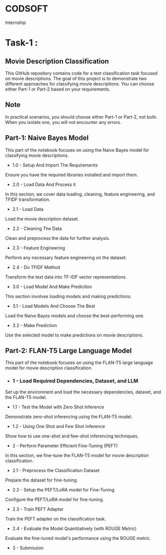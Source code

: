 # CODSOFT
Internship




# Task-1 :


## Movie Description Classification

This GitHub repository contains code for a text classification task focused on movie descriptions. The goal of this project is to demonstrate two different approaches for classifying movie descriptions. You can choose either Part-1 or Part-2 based on your requirements.

## Note
In practical scenarios, you should choose either Part-1 or Part-2, not both. When you isolate one, you will not encounter any errors.

## Part-1: Naive Bayes Model
This part of the notebook focuses on using the Naive Bayes model for classifying movie descriptions.

- 1.0 - Setup And Import The Requirements


Ensure you have the required libraries installed and import them.

- 2.0 - Load Data And Process it


In this section, we cover data loading, cleaning, feature engineering, and TFIDF transformation.

- 2.1 - Load Data


Load the movie description dataset.

- 2.2 - Cleaning The Data


Clean and preprocess the data for further analysis.

- 2.3 - Feature Engineering


Perform any necessary feature engineering on the dataset.

- 2.4 - Do TFIDF Method


Transform the text data into TF-IDF vector representations.

- 3.0 - Load Model And Make Prediction


This section involves loading models and making predictions.

- 3.1 - Load Models And Choose The Best


Load the Naive Bayes models and choose the best-performing one.

- 3.2 - Make Prediction


Use the selected model to make predictions on movie descriptions.

## Part-2: FLAN-T5 Large Language Model


This part of the notebook focuses on using the FLAN-T5 large language model for movie description classification.

- ### 1 - Load Required Dependencies, Dataset, and LLM


Set up the environment and load the necessary dependencies, dataset, and the FLAN-T5 model.

- 1.1 - Test the Model with Zero Shot Inference


Demonstrate zero-shot inferencing using the FLAN-T5 model.

- 1.2 - Using One Shot and Few Shot Inference


Show how to use one-shot and few-shot inferencing techniques.

- 2 - Perform Parameter Efficient Fine-Tuning (PEFT)


In this section, we fine-tune the FLAN-T5 model for movie description classification.

- 2.1 - Preprocess the Classification Dataset


Prepare the dataset for fine-tuning.

- 2.2 - Setup the PEFT/LoRA model for Fine-Tuning


Configure the PEFT/LoRA model for fine-tuning.

- 2.3 - Train PEFT Adapter


Train the PEFT adapter on the classification task.

- 2.4 - Evaluate the Model Quantitatively (with ROUGE Metric)


Evaluate the fine-tuned model's performance using the ROUGE metric.

- 3 - Submission


